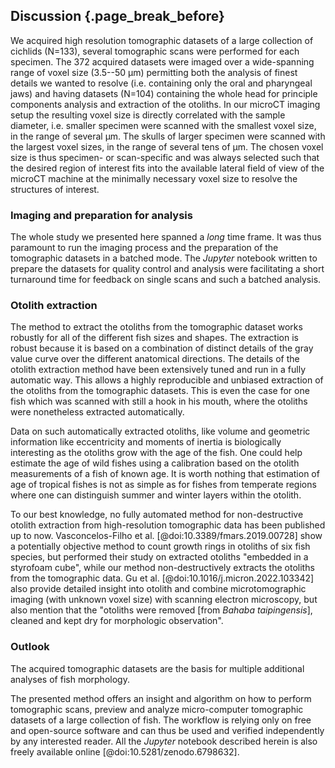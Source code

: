 ## Discussion {.page_break_before}

We acquired high resolution tomographic datasets of a large collection of cichlids (N=133), several tomographic scans were performed for each specimen.
The 372 acquired datasets were imaged over a wide-spanning range of voxel size (3.5--50 μm) permitting both the analysis of finest details we wanted to resolve (i.e. containing only the oral and pharyngeal jaws) and having datasets (N=104) containing the whole head for principle components analysis and extraction of the otoliths.
In our microCT imaging setup the resulting voxel size is directly correlated with the sample diameter, i.e. smaller specimen were scanned with the smallest voxel size, in the range of several μm.
The skulls of larger specimen were scanned with the largest voxel sizes, in the range of several tens of μm.
The chosen voxel size is thus specimen- or scan-specific and was always selected such that the desired region of interest fits into the available lateral field of view of the microCT machine at the minimally necessary voxel size to resolve the structures of interest.

### Imaging and preparation for analysis

The whole study we presented here spanned a *long* time frame.
It was thus paramount to run the imaging process and the preparation of the tomographic datasets in a batched mode.
The *Jupyter* notebook written to prepare the datasets for quality control and analysis were facilitating a short turnaround time for feedback on single scans and such a batched analysis.

### Otolith extraction

The method to extract the otoliths from the tomographic dataset works robustly for all of the different fish sizes and shapes.
The extraction is robust because it is based on a combination of distinct details of the gray value curve over the different anatomical directions.
The details of the otolith extraction method have been extensively tuned and run in a fully automatic way.
This allows a highly reproducible and unbiased extraction of the otoliths from the tomographic datasets.
This is even the case for one fish which was scanned with still a hook in his mouth, where the otoliths were nonetheless extracted automatically.

Data on such automatically extracted otoliths, like volume and geometric information like eccentricity and moments of inertia is biologically interesting as the otoliths grow with the age of the fish.
One could help estimate the age of wild fishes using a calibration based on the otolith measurements of a fish of known age.
It is worth nothing that estimation of age of tropical fishes is not as simple as for fishes from temperate regions where one can distinguish summer and winter layers within the otolith.

To our best knowledge, no fully automated method for non-destructive otolith extraction from high-resolution tomographic data has been published up to now.
Vasconcelos-Filho et al. [@doi:10.3389/fmars.2019.00728] show a potentially objective method to count growth rings in otoliths of six fish species, but performed their study on extracted otoliths "embedded in a styrofoam cube", while our method non-destructively extracts the otoliths from the tomographic data.
Gu et al. [@doi:10.1016/j.micron.2022.103342] also provide detailed insight into otolith and combine microtomographic imaging (with unknown voxel size) with scanning electron microscopy, but also mention that the "otoliths were removed [from *Bahaba taipingensis*], cleaned and kept dry for morphologic observation".

### Outlook

The acquired tomographic datasets are the basis for multiple additional analyses of fish morphology.

The presented method offers an insight and algorithm on how to perform tomographic scans, preview and analyze micro-computer tomographic datasets of a large collection of fish.
The workflow is relying only on free and open-source software and can thus be used and verified independently by any interested reader.
All the *Jupyter* notebook described herein is also freely available online [@doi:10.5281/zenodo.6798632].
